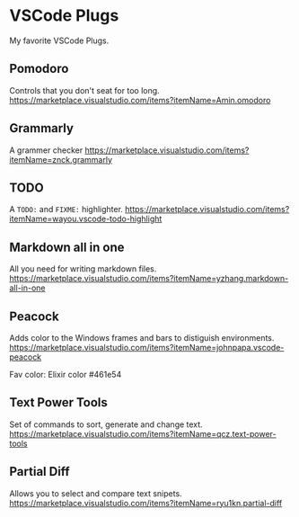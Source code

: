 # VSCode Plugs

My favorite VSCode Plugs.

## Pomodoro

Controls that you don't seat for too long.
https://marketplace.visualstudio.com/items?itemName=Amin.omodoro

## Grammarly

A grammer checker
https://marketplace.visualstudio.com/items?itemName=znck.grammarly


## TODO 

A `TODO:` and `FIXME:` highlighter.
https://marketplace.visualstudio.com/items?itemName=wayou.vscode-todo-highlight


## Markdown all in one

All you need for writing markdown files.
https://marketplace.visualstudio.com/items?itemName=yzhang.markdown-all-in-one

## Peacock

Adds color to the Windows frames and bars to distiguish environments.
https://marketplace.visualstudio.com/items?itemName=johnpapa.vscode-peacock

Fav color:
Elixir color #461e54

## Text Power Tools

Set of commands to sort, generate and change text.
https://marketplace.visualstudio.com/items?itemName=qcz.text-power-tools


## Partial Diff
Allows you to select and compare text snipets.
https://marketplace.visualstudio.com/items?itemName=ryu1kn.partial-diff
